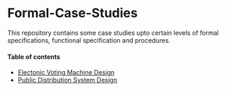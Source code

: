 # Formal-Case-Studies

This repository contains some case studies upto certain levels of formal specifications, functional specification and procedures.

#### Table of contents
- [Electonic Voting Machine Design](https://github.com/techcentaur/Formal-Case-Studies/tree/master/EVM-Design)
- [Public Distribution System Design](https://github.com/techcentaur/Formal-Case-Studies/tree/master/PDS-Design)